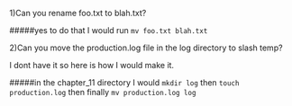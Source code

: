 1)Can you rename foo.txt to blah.txt?

#####yes to do that I would run `mv foo.txt blah.txt`

2)Can you move the production.log file in the log directory to slash temp?

I dont have it so here is how I would make it. 

#####in the chapter_11 directory I would `mkdir log` then `touch production.log` then finally `mv production.log log`


